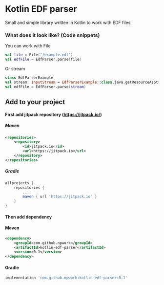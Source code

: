 # Kotlin EDF parser
Small and simple library written in Kotlin to work with EDF files

### What does it look like? (Code snippets)
You can work with File 
```kotlin
val file = File("/example.edf")
val edfFile = EdfParser.parse(file)
```

Or stream 
```kotlin
class EdfParserExample
val stream: InputStream = EdfParserExample::class.java.getResourceAsStream("/example.edf")
val edfFile = EdfParser.parse(stream)
```


## Add to your project
#### First add jitpack repository (https://jitpack.io/)
##### Maven

```xml
<repositories>
    <repository>
        <id>jitpack.io</id>
        <url>https://jitpack.io</url>
    </repository>
</repositories>
```

##### Gradle
```groovy
allprojects {
    repositories {
        ...
        maven { url 'https://jitpack.io' }
    }
}

```
#### Then add dependency
#### Maven
```xml
<dependency>
    <groupId>com.github.npwork</groupId>
    <artifactId>kotlin-edf-parser</artifactId>
    <version>0.1</version>
</dependency>
```

#### Gradle
```groovy
implementation 'com.github.npwork:kotlin-edf-parser:0.1'
```